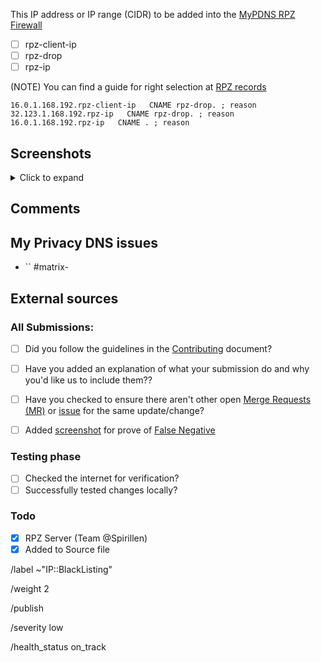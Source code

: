 This IP address or IP range (CIDR) to be added into the [MyPDNS RPZ Firewall][mpdrf]

- [ ] rpz-client-ip
- [ ] rpz-drop
- [ ] rpz-ip

(NOTE) You can find a guide for right selection at
[RPZ records](https://framagit.org/my-privacy-dns/support/-/wikis/RPZ-record-types)

```
16.0.1.168.192.rpz-client-ip   CNAME rpz-drop. ; reason
32.123.1.168.192.rpz-ip   CNAME rpz-drop. ; reason
16.0.1.168.192.rpz-ip   CNAME . ; reason
```

## Screenshots

<details><summary>Click to expand</summary>



</details>

## Comments
<!-- comments like a specific url to see contents -->

## My Privacy DNS issues
- `` #matrix-

## External sources
<!-- If you found this domain on another issueboard -->

### All Submissions:
- [ ] Did you follow the guidelines in the [Contributing](CONTRIBUTING.md)
	  document?
- [ ] Have you added an explanation of what your submission do and why you'd
	  like us to include them??
- [ ] Have you checked to ensure there aren't other open
      [Merge Requests (MR)][MR] or [issue] for the same update/change?
- [ ] Added [screenshot] for prove of [False Negative][FN]


### Testing phase
- [ ] Checked the internet for verification?
- [ ] Successfully tested changes locally?

### Todo
- [X] RPZ Server (Team \@Spirillen)
- [X] Added to Source file

[FN]: https://framagit.org/my-privacy-dns/support/-/wikis/False-Negative "About False Positive"
[hosts]: https://framagit.org/my-privacy-dns/support/-/wikis/dns/DnsHosts "Hosts files a outdated blacklist format"
[issue]: https://framagit.org/my-privacy-dns/matrix/-/issues "My Privacy DNS Domain records"
[mpdrf]: https://framagit.org/my-privacy-dns/matrix/ "My Privacy DNS RPZ Firewall Filter"
[MR]: https://framagit.org/my-privacy-dns/matrix/-/merge_requests "My Privacy DNS Merge Requests"
[Pi-hole]: https://framagit.org/my-privacy-dns/matrix/-/blob/master/source/porn_filters/README.md#pi-hole "What is Pi-hole and it limitations"
[screenshot]: https://framagit.org/my-privacy-dns/support/-/wikis/Screenshot "What is a screenshot"

/label ~"IP::BlackListing"

/weight 2

/publish

/severity low

/health_status on_track

